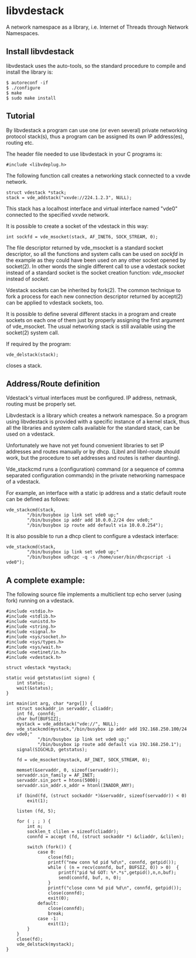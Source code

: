 # libvdestack

A network namespace as a library, i.e.
Internet of Threads through Network Namespaces.

## Install libvdestack

libvdestack uses the auto-tools, so the standard procedure to compile and install the library is:
```
$ autoreconf -if
$ ./configure
$ make
$ sudo make install
```

## Tutorial

By libvdestack a program can use  one  (or  even  several)
private  networking  protocol  stack(s), thus a program can be assigned
its own IP address(es), routing etc.

The header file needed to use libvdestack in your C programs is:
```
#include <libvdeplug.h>
```

The following function call creates a networking stack connected to a vxvde network.
```
struct vdestack *stack;
stack = vde_addstack("vxvde://224.1.2.3", NULL);
```

This stack has a localhost interface and virtual interface named "vde0" connected to the specified
vxvde network.

It is possible to create a socket of the vdestack in this way:
```
int sockfd = vde_msocket(stack, AF_INET6, SOCK_STREAM, 0);
```

The file descriptor returned by vde\_msocket is a standard socket descriptor, so all the functions
and system calls can be used on *sockfd* in the example as they could have been used on any other socket
opened by socket(2). In other words the single different call to use a vdestack socket instead
of a standard socket is the socket creation function: *vde_msocket* instead of *socket*.

Vdestack sockets can be inherited by fork(2). The common technique to fork a process for each
new connection descriptor returned by accept(2) can be applied to vdestack sockets, too.

It is possible to define several different stacks in a program and create sockets on each one of them
just by properly assigning the first argument of vde\_msocket. The usual networking stack is still
available using the socket(2) system call.

If required by the program:
```
vde_delstack(stack);
```
closes a stack.

## Address/Route definition

Vdestack's virtual interfaces must be configured. IP address, netmask, routing must be properly set.

Libvdestack is a library which creates a network namespace. So a program using libvdestack is provided
with a specific instance of a kernel stack, thus all the libraries and system calls available for
the standard stack, can be used on a vdestack.

Unfortunately we have not yet found convenient libraries to set IP addresses and routes manually or by dhcp.
(Libnl and libnl-route should work, but the procedure to set addresses and routes is rather daunting).

Vde\_stackcmd runs a (configuration) command (or a sequence of comma separated configuration commands) in the
private networking namespace of a vdestack.

For example, an interface with a static ip address and a static default route can be defined as follows:
```
vde_stackcmd(stack,
        "/bin/busybox ip link set vde0 up;"
        "/bin/busybox ip addr add 10.0.0.2/24 dev vde0;"
        "/bin/busybox ip route add default via 10.0.0.254");
```

It is also possible to run a dhcp client to configure a vdestack interface:
```
vde_stackcmd(stack,
        "/bin/busybox ip link set vde0 up;"
        "/bin/busybox udhcpc -q -s /home/user/bin/dhcpscript -i vde0");
```

## A complete example:

The following source file implements a multiclient tcp echo server (using fork) running on a vdestack.
```
#include <stdio.h>
#include <stdlib.h>
#include <unistd.h>
#include <string.h>
#include <signal.h>
#include <sys/socket.h>
#include <sys/types.h>
#include <sys/wait.h>
#include <netinet/in.h>
#include <vdestack.h>

struct vdestack *mystack;

static void getstatus(int signo) {
    int status;
    wait(&status);
}

int main(int arg, char *argv[]) {
    struct sockaddr_in servaddr, cliaddr;
    int fd, connfd;
    char buf[BUFSIZ];
    mystack = vde_addstack("vde://", NULL);
    vde_stackcmd(mystack,"/bin/busybox ip addr add 192.168.250.100/24 dev vde0;"
            "/bin/busybox ip link set vde0 up;"
            "/bin/busybox ip route add default via 192.168.250.1");
    signal(SIGCHLD, getstatus);

    fd = vde_msocket(mystack, AF_INET, SOCK_STREAM, 0);

    memset(&servaddr, 0, sizeof(servaddr));
    servaddr.sin_family = AF_INET;
    servaddr.sin_port = htons(5000);
    servaddr.sin_addr.s_addr = htonl(INADDR_ANY);

    if (bind(fd, (struct sockaddr *)&servaddr, sizeof(servaddr)) < 0)
        exit(1);

    listen (fd, 5);

    for ( ; ; ) {
        int n;
        socklen_t clilen = sizeof(cliaddr);
        connfd = accept (fd, (struct sockaddr *) &cliaddr, &clilen);

        switch (fork()) {
            case 0:
                close(fd);
                printf("new conn %d pid %d\n", connfd, getpid());
                while ( (n = recv(connfd, buf, BUFSIZ, 0)) > 0)  {
                    printf("pid %d GOT: %*.*s",getpid(),n,n,buf);
                    send(connfd, buf, n, 0);
                }
                printf("close conn %d pid %d\n", connfd, getpid());
                close(connfd);
                exit(0);
            default:
                close(connfd);
                break;
            case -1:
                exit(1);
        }
    }
    close(fd);
    vde_delstack(mystack);
}
```
